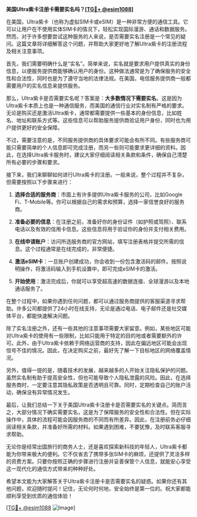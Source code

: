 **美国Ultra紫卡注册卡需要实名吗？[[TG💪+ @esim1088](https://t.me/s/esim1088)]**

在美国，Ultra紫卡（也称为虚拟SIM卡或eSIM）是一种非常方便的通信工具。它可以让用户在不使用实体SIM卡的情况下，轻松实现国际漫游、通话和数据服务。然而，对于许多想要尝试这种服务的人来说，是否需要实名注册是一个常见的疑问。这篇文章将详细解答这个问题，并帮助大家更好地了解Ultra紫卡的注册流程及相关注意事项。

首先，我们需要明确什么是“实名”。简单来说，实名就是要求用户提供真实的身份信息，以便服务提供商能够确认用户的身份。这种做法通常是为了确保服务的安全性和合法性，同时也是为了遵守当地的法律法规。在美国，电信服务提供商一般都需要用户的实名信息来提供服务。

那么，Ultra紫卡是否需要实名呢？答案是：**大多数情况下需要实名**。这是因为Ultra紫卡本质上也是一种通信服务，而美国的通信行业对实名制有严格的要求。无论是购买还是激活Ultra紫卡，通常都需要提供一些基本的身份信息，比如姓名、地址和联系方式等。这些信息可以帮助服务提供商验证用户身份，同时也为用户提供更好的安全保障。

不过，需要注意的是，不同服务提供商的具体要求可能会有所不同。有些服务商可能只需要简单的个人信息即可完成注册，而另一些则可能要求更详细的资料。因此，在选择Ultra紫卡服务时，建议大家仔细阅读相关条款和条件，确保自己清楚所有必要的步骤和要求。

接下来，我们来聊聊如何进行Ultra紫卡的注册。一般来说，整个过程并不复杂，但需要按照以下步骤来进行：

1. **选择合适的服务商**：市面上有许多提供Ultra紫卡服务的公司，比如Google Fi、T-Mobile等。你可以根据自己的需求和预算，选择一家信誉良好的服务商。
   
2. **准备必要的信息**：在注册之前，准备好你的身份证件（如护照或驾照）、联系电话以及有效的信用卡信息。这些信息将用于验证你的身份并支付相关费用。

3. **在线申请账户**：访问所选服务商的官方网站，填写注册表格并提交所需的信息。这个过程通常是在线完成的，非常便捷。

4. **激活eSIM卡**：一旦账户创建成功，你会收到一份包含激活码的邮件。按照说明操作，将激活码输入到手机设置中，即可完成eSIM卡的激活。

5. **开始使用**：激活完成后，你就可以享受超高速的数据连接、全球漫游以及本地通话服务了。

在整个过程中，如果你遇到任何问题，都可以通过服务商提供的客服渠道寻求帮助。许多公司都提供了24小时在线支持，无论是通过电话、电子邮件还是社交媒体平台，都能快速解决问题。

除了实名注册之外，还有一些其他的注意事项需要大家留意。例如，某些地区可能对Ultra紫卡的使用有一些限制，比如只能用于特定的目的地或者需要额外的许可。此外，由于Ultra紫卡依赖于网络运营商的支持，因此在偏远地区可能会出现信号不佳的情况。因此，在决定购买之前，最好先了解一下目标地区的网络覆盖情况。

另外，值得一提的是，随着技术的发展，越来越多的人开始关注隐私保护的问题。虽然实名制有助于提高安全性，但也可能导致个人隐私泄露的风险。因此，在选择服务商时，一定要注意其隐私政策是否透明且可靠。同时，定期检查自己的账户活动，确保没有异常情况发生。

最后，让我们总结一下关于美国Ultra紫卡注册卡是否需要实名的关键点。简而言之，大部分情况下确实需要实名，这是为了保障服务的安全性和合法性。但在实际操作中，具体的流程可能会因服务商的不同而有所差异。因此，在注册前务必仔细阅读相关条款，并准备好所需的材料。如果遇到困难，不要犹豫，及时联系客服寻求帮助。

无论你是经常出国旅行的商务人士，还是喜欢探索新科技的年轻人，Ultra紫卡都能为你带来极大的便利。它不仅省去了携带多张SIM卡的麻烦，还提供了灵活多样的资费方案。只要你按照正确的步骤进行注册并妥善保管个人信息，就能安心享受这一现代化的通信方式带来的种种好处。

希望本文能为大家解答关于Ultra紫卡注册卡是否需要实名的疑惑。如果你还有其他问题，欢迎随时提问！记住，无论何时何地，安全始终是第一位的。祝大家都能顺利享受到优质的通信体验！

[[TG💪+ @esim1088](https://t.me/s/esim1088) ![Image](https://i.postimg.cc/4NQfJmqS/Snipaste-2025-05-13-00-14-12.png)]